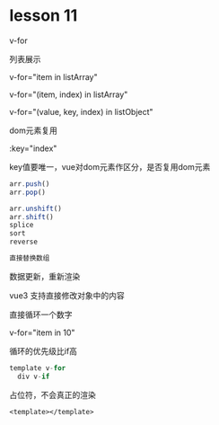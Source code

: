 # lesson 11

v-for

列表展示

v-for="item in listArray"

v-for="(item, index) in listArray"

v-for="(value, key, index) in listObject"

dom元素复用

:key="index"

key值要唯一，vue对dom元素作区分，是否复用dom元素

```js
arr.push()
arr.pop()

arr.unshift()
arr.shift()
splice
sort
reverse

直接替换数组
```

数据更新，重新渲染

vue3 支持直接修改对象中的内容

直接循环一个数字

v-for="item in 10"

循环的优先级比if高

```js
template v-for
  div v-if
```

占位符，不会真正的渲染

`<template></template>`
